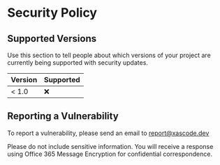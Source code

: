 # Security Policy

## Supported Versions

Use this section to tell people about which versions of your project are
currently being supported with security updates.

| Version | Supported          |
| ------- | ------------------ |
| < 1.0   | :x:                |

## Reporting a Vulnerability

To report a vulnerability, please send an email to report@xascode.dev

Please do not include sensitive information. You will receive a response
using Office 365 Message Encryption for confidential correspondence.
